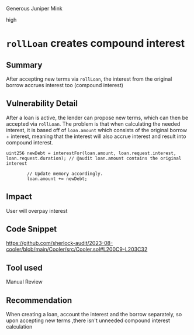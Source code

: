Generous Juniper Mink

high

# `rollLoan` creates compound interest
## Summary
After accepting new terms via `rollLoan`, the interest from the original borrow accrues interest too (compound interest)

## Vulnerability Detail
After a loan is active, the lender can propose new terms, which can then be accepted via `rollLoan`. The problem is that when calculating the needed interest, it is based off of `loan.amount` which consists of the original borrow + interest, meaning that the interest will also accrue interest and result into compound interest. 
```solidity
uint256 newDebt = interestFor(loan.amount, loan.request.interest, loan.request.duration); // @audit loan.amount contains the original interest 

        // Update memory accordingly.
        loan.amount += newDebt;
```

## Impact
User will overpay interest 

## Code Snippet
https://github.com/sherlock-audit/2023-08-cooler/blob/main/Cooler/src/Cooler.sol#L200C9-L203C32


## Tool used

Manual Review

## Recommendation
When creating a loan, account the interest and the borrow separately, so upon accepting new terms ,there isn't unneeded compound interest calculation 

